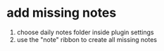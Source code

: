 # add missing notes
1. choose daily notes folder inside plugin settings
2. use the "note" ribbon to create all missing notes
  
